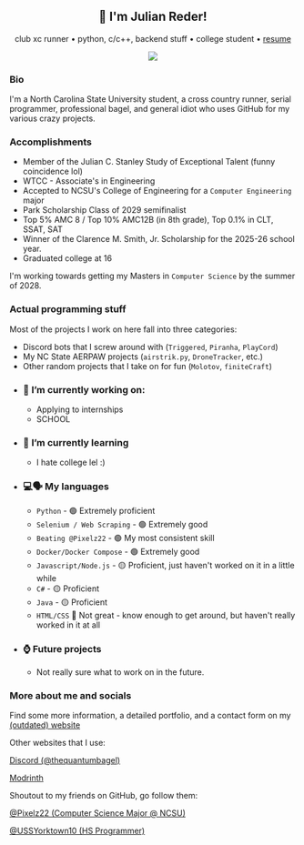 <div align="center">

## 👋 I'm Julian Reder!

club xc runner • python, c/c++, backend stuff • college student • [resume](https://docs.google.com/document/d/1gq5sdEZpf0Aa72OVL7mjcgrHgKJGtB1S-MCWjtZQWz8/edit)

[![](https://u8views.com/api/v1/github/profiles/58365715/views/day-week-month-total-count.svg)](https://u8views.com/github/quantumbagel)

</div>

### Bio

I'm a North Carolina State University student, a cross country runner, serial programmer, professional bagel, and general idiot who uses GitHub for my various crazy projects.


### Accomplishments
* Member of the Julian C. Stanley Study of Exceptional Talent (funny coincidence lol)
* WTCC - Associate's in Engineering
* Accepted to NCSU's College of Engineering for a `Computer Engineering` major
* Park Scholarship Class of 2029 semifinalist
* Top 5% AMC 8 / Top 10% AMC12B (in 8th grade), Top 0.1% in CLT, SSAT, SAT
* Winner of the Clarence M. Smith, Jr. Scholarship for the 2025-26 school year.
* Graduated college at 16

I'm working towards getting my Masters in `Computer Science` by the summer of 2028.


### Actual programming stuff

Most of the projects I work on here fall into three categories:

* Discord bots that I screw around with (`Triggered`, `Piranha`, `PlayCord`) 
* My NC State AERPAW projects (`airstrik.py`, `DroneTracker`, etc.)
* Other random projects that I take on for fun (`Molotov`, `finiteCraft`)

  
- ### 🔭 I’m currently working on:
  - Applying to internships
  - SCHOOL 
- ### 🌱 I’m currently learning
  - I hate college lel :)
- ### 💻🗣️ My languages
   - `Python` - 🟢 Extremely proficient
   - `Selenium / Web Scraping` - 🟢 Extremely good
   - `Beating @Pixelz22` - 🟢 My most consistent skill
   - `Docker/Docker Compose` - 🟢 Extremely good
   - `Javascript/Node.js` - 🟡 Proficient, just haven't worked on it in a little while
   - `C#` - 🟡 Proficient
   - `Java` - 🟡 Proficient
   - `HTML/CSS` 🔴 Not great - know enough to get around, but haven't really worked in it at all
 - ### ⌚ Future projects
   - Not really sure what to work on in the future.
  


### More about me and socials

Find some more information, a detailed portfolio, and a contact form on my [(outdated) website](https://quantumbagel.github.io) 

Other websites that I use:

[Discord (@thequantumbagel)](https://discordapp.com/users/897146430664355850)

[Modrinth](https://modrinth.com/user/quantumbagel) 



Shoutout to my friends on GitHub, go follow them:

[@Pixelz22 (Computer Science Major @ NCSU)](https://github.com/Pixelz22) 

[@USSYorktown10 (HS Programmer)](https://github.com/USSYorktown10) 


